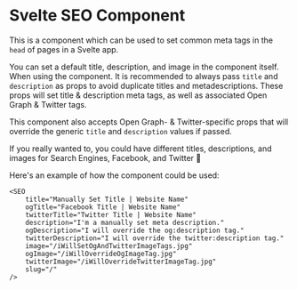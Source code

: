 # Svelte SEO Component

This is a component which can be used to set common meta tags in the <code>head</code> of pages in a Svelte app.

You can set a default title, description, and image in the component itself. When using the component. It is recommended to always pass <code>title</code> and <code>description</code> as props to avoid duplicate titles and metadescriptions. These props will set title & description meta tags, as well as associated Open Graph & Twitter tags.

This component also accepts Open Graph- & Twitter-specific props that will override the generic <code>title</code> and <code>description</code> values if passed.

If you really wanted to, you could have different titles, descriptions, and images for Search Engines, Facebook, and Twitter 🤷

Here's an example of how the component could be used:

```svelte
<SEO
	title="Manually Set Title | Website Name"
	ogTitle="Facebook Title | Website Name"
	twitterTitle="Twitter Title | Website Name"
	description="I'm a manually set meta description."
	ogDescription="I will override the og:description tag."
	twitterDescription="I will override the twitter:description tag."
	image="/iWillSetOgAndTwitterImageTags.jpg"
    ogImage="/iWillOverrideOgImageTag.jpg"
	twitterImage="/iWillOverrideTwitterImageTag.jpg"
	slug="/"
/>
```
